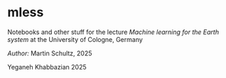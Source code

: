 # mless
Notebooks and other stuff for the lecture _Machine learning for the Earth system_ at the University of Cologne, Germany

_Author:_ Martin Schultz, 2025

Yeganeh Khabbazian 2025
